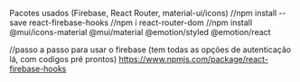 Pacotes usados (Firebase, React Router, material-ui/icons)
//npm install --save react-firebase-hooks 
//npm i react-router-dom
//npm install @mui/icons-material @mui/material @emotion/styled @emotion/react

//passo a passo para usar o firebase (tem todas as opções de autenticação lá, com codigos pré prontos)
https://www.npmjs.com/package/react-firebase-hooks  
